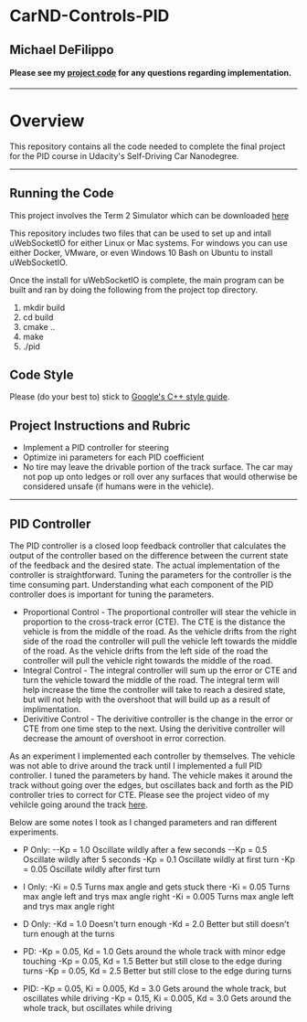 # CarND-Controls-PID 

## Michael DeFilippo

#### Please see my [project code](https://github.com/mikedef/CarND-PID-Control-Project) for any questions regarding implementation.
---

# Overview
This repository contains all the code needed to complete the final project for the PID course in Udacity's Self-Driving Car Nanodegree.

---
## Running the Code
This project involves the Term 2 Simulator which can be downloaded [here](https://github.com/udacity/self-driving-car-sim/releases)

This repository includes two files that can be used to set up and intall uWebSocketIO for either Linux or Mac systems. For windows you can use either Docker, VMware, or even Windows 10 Bash on Ubuntu to install uWebSocketIO.

Once the install for uWebSocketIO is complete, the main program can be built and ran by doing the following from the project top directory.

1. mkdir build
2. cd build
3. cmake ..
4. make
5. ./pid

## Code Style

Please (do your best to) stick to [Google's C++ style guide](https://google.github.io/styleguide/cppguide.html).

## Project Instructions and Rubric
 - Implement a PID controller for steering
 - Optimize ini parameters for each PID coefficient
 - No tire may leave the drivable portion of the track surface. The car may not pop up onto ledges or roll over any surfaces that would otherwise be considered unsafe (if humans were in the vehicle).

---
## PID Controller
The PID controller is a closed loop feedback controller that calculates the output of the controller based on the difference between the current state of the feedback and the desired state. The actual implementation of the controller is straightforward. Tuning the parameters for the controller is the time consuming part. Understanding what each component of the PID controller does is important for tuning the parameters. 
 - Proportional Control - The proportional controller will stear the vehicle in proportion to the cross-track error (CTE). The CTE is the distance the vehicle is from the middle of the road. As the vehicle drifts from the right side of the road the controller will pull the vehicle left towards the middle of the road. As the vehicle drifts from the left side of the road the controller will pull the vehicle right towards the middle of the road. 
 - Integral Control - The integral controller will sum up the error or CTE and turn the vehicle toward the middle of the road. The integral term will help increase the time the controller will take to reach a desired state, but will not help with the overshoot that will build up as a result of implimentation. 
 - Derivitive Control - The derivitive controller is the change in the error or CTE from one time step to the next. Using the derivitive controller will decrease the amount of overshoot in error correction. 
 
As an experiment I implemented each controller by themselves. The vehicle was not able to drive around the track until I implemented a full PID controller. I tuned the parameters by hand. The vehicle makes it around the track without going over the edges, but oscillates back and forth as the PID controller tries to correct for CTE. Please see the project video of my vehilcle going around the track [here](https://youtu.be/vbkYn6jW1gM). 

Below are some notes I took as I changed parameters and ran different experiments. 
 - P Only:
    --Kp = 1.0     Oscillate wildly after a few seconds
    --Kp = 0.5     Oscillate wildly after 5 seconds
    -Kp = 0.1     Oscillate wildly at first turn
    -Kp = 0.05    Oscillate wildly after first turn

 - I Only:
    -Ki = 0.5     Turns max angle and gets stuck there
    -Ki = 0.05    Turns max angle left and trys max angle right
    -Ki = 0.005   Turns max angle left and trys max angle right

 - D Only:
    -Kd = 1.0     Doesn't turn enough
    -Kd = 2.0     Better but still doesn't turn enough at the turns

 - PD:
    -Kp = 0.05, Kd = 1.0
      Gets around the whole track with minor edge touching
    -Kp = 0.05, Kd = 1.5
      Better but still close to the edge during turns
    -Kp = 0.05, Kd = 2.5
      Better but still close to the edge during turns

 - PID:
    -Kp = 0.05, Ki = 0.005, Kd = 3.0
      Gets around the whole track, but oscillates while driving
    -Kp = 0.15, Ki = 0.005, Kd = 3.0
      Gets around the whole track, but oscillates while driving

